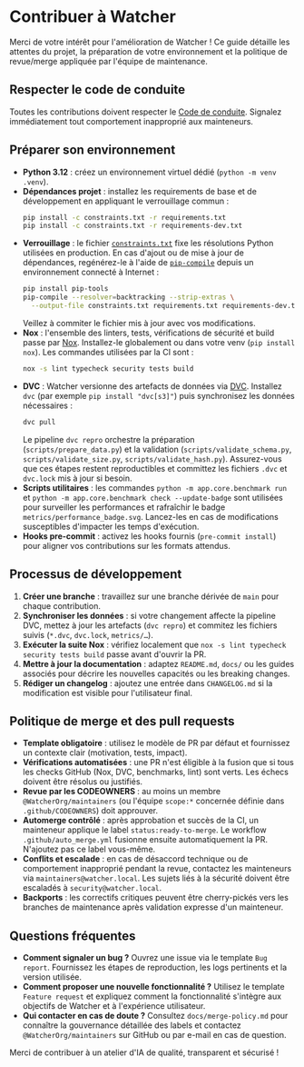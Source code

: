 # Contribuer à Watcher

Merci de votre intérêt pour l'amélioration de Watcher ! Ce guide détaille les attentes du projet, la préparation de votre
environnement et la politique de revue/merge appliquée par l'équipe de maintenance.

## Respecter le code de conduite

Toutes les contributions doivent respecter le [Code de conduite](CODE_OF_CONDUCT.md). Signalez immédiatement tout comportement
inapproprié aux mainteneurs.

## Préparer son environnement

- **Python 3.12** : créez un environnement virtuel dédié (`python -m venv .venv`).
- **Dépendances projet** : installez les requirements de base et de développement en appliquant le verrouillage commun :
  ```bash
  pip install -c constraints.txt -r requirements.txt
  pip install -c constraints.txt -r requirements-dev.txt
  ```
- **Verrouillage** : le fichier [`constraints.txt`](constraints.txt) fixe les résolutions Python utilisées en production.
  En cas d'ajout ou de mise à jour de dépendances, regénérez-le à l'aide de
  [`pip-compile`](https://pip-tools.readthedocs.io/en/latest/) depuis un environnement
  connecté à Internet :
  ```bash
  pip install pip-tools
  pip-compile --resolver=backtracking --strip-extras \
    --output-file constraints.txt requirements.txt requirements-dev.txt
  ```
  Veillez à commiter le fichier mis à jour avec vos modifications.
- **Nox** : l'ensemble des linters, tests, vérifications de sécurité et build passe par [Nox](https://nox.thea.codes/). Installez-le
  globalement ou dans votre venv (`pip install nox`). Les commandes utilisées par la CI sont :
  ```bash
  nox -s lint typecheck security tests build
  ```
- **DVC** : Watcher versionne des artefacts de données via [DVC](https://dvc.org/). Installez `dvc` (par exemple `pip install "dvc[s3]"`)
  puis synchronisez les données nécessaires :
  ```bash
  dvc pull
  ```
  Le pipeline `dvc repro` orchestre la préparation (`scripts/prepare_data.py`) et la validation (`scripts/validate_schema.py`,
  `scripts/validate_size.py`, `scripts/validate_hash.py`). Assurez-vous que ces étapes restent reproductibles et committez les
  fichiers `.dvc` et `dvc.lock` mis à jour si besoin.
- **Scripts utilitaires** : les commandes `python -m app.core.benchmark run` et `python -m app.core.benchmark check --update-badge`
  sont utilisées pour surveiller les performances et rafraîchir le badge `metrics/performance_badge.svg`. Lancez-les en cas de
  modifications susceptibles d'impacter les temps d'exécution.
- **Hooks pre-commit** : activez les hooks fournis (`pre-commit install`) pour aligner vos contributions sur les formats attendus.

## Processus de développement

1. **Créer une branche** : travaillez sur une branche dérivée de `main` pour chaque contribution.
2. **Synchroniser les données** : si votre changement affecte la pipeline DVC, mettez à jour les artefacts (`dvc repro`) et commitez
   les fichiers suivis (`*.dvc`, `dvc.lock`, `metrics/…`).
3. **Exécuter la suite Nox** : vérifiez localement que `nox -s lint typecheck security tests build` passe avant d'ouvrir la PR.
4. **Mettre à jour la documentation** : adaptez `README.md`, `docs/` ou les guides associés pour décrire les nouvelles capacités ou
   les breaking changes.
5. **Rédiger un changelog** : ajoutez une entrée dans `CHANGELOG.md` si la modification est visible pour l'utilisateur final.

## Politique de merge et des pull requests

- **Template obligatoire** : utilisez le modèle de PR par défaut et fournissez un contexte clair (motivation, tests, impact).
- **Vérifications automatisées** : une PR n'est éligible à la fusion que si tous les checks GitHub (Nox, DVC, benchmarks, lint)
  sont verts. Les échecs doivent être résolus ou justifiés.
- **Revue par les CODEOWNERS** : au moins un membre `@WatcherOrg/maintainers` (ou l'équipe `scope:*` concernée définie dans
  `.github/CODEOWNERS`) doit approuver.
- **Automerge contrôlé** : après approbation et succès de la CI, un mainteneur applique le label `status:ready-to-merge`. Le workflow
  `.github/auto_merge.yml` fusionne ensuite automatiquement la PR. N'ajoutez pas ce label vous-même.
- **Conflits et escalade** : en cas de désaccord technique ou de comportement inapproprié pendant la revue, contactez les
  mainteneurs via `maintainers@watcher.local`. Les sujets liés à la sécurité doivent être escaladés à `security@watcher.local`.
- **Backports** : les correctifs critiques peuvent être cherry-pickés vers les branches de maintenance après validation expresse d'un
  mainteneur.

## Questions fréquentes

- **Comment signaler un bug ?** Ouvrez une issue via le template `Bug report`. Fournissez les étapes de reproduction, les logs
  pertinents et la version utilisée.
- **Comment proposer une nouvelle fonctionnalité ?** Utilisez le template `Feature request` et expliquez comment la fonctionnalité
  s'intègre aux objectifs de Watcher et à l'expérience utilisateur.
- **Qui contacter en cas de doute ?** Consultez `docs/merge-policy.md` pour connaître la gouvernance détaillée des labels et
  contactez `@WatcherOrg/maintainers` sur GitHub ou par e-mail en cas de question.

Merci de contribuer à un atelier d'IA de qualité, transparent et sécurisé !
